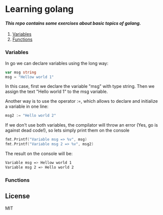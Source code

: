 # Learning golang

#### _This repo contains some exercises about basic topics of golang._

1. [Variables](#Varaiables)
2. [Functions](#Functions)

### Variables

In go we can declare variables using the long way:

```go
var msg string
msg = "Hellow world 1"
```
In this case, first we declare the variable "msg" with type string. Then we assign the text "Hello world 1" to the msg variable.

Another way is to use the operator :=, which allows to declare and initialize a variable in one line:

```go
msg2 := "Hello world 2"
```

If we don't use both variables, the compilator will throw an error (Yes, go is against dead code!), so lets simply print them on the console

```go
fmt.Printf("Variable msg => %v", msg)
fmt.Printf("Variable msg 2 => %v", msg2)
```
The result on the console will be:

```sh
Variable msg => Hellow world 1
Variable msg 2 => Hello world 2
````

### Functions

## License

MIT
